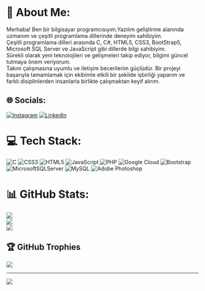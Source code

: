 # 💫 About Me:
Merhaba! Ben bir bilgisayar programcısıyım.Yazılım geliştirme alanında uzmanım ve çeşitli programlama dillerinde deneyim sahibiyim.<br>Çeşitli programlama dilleri arasında C, C#, HTML5, CSS3, BootStrap5, Microsoft SQL Server ve JavaScript gibi dillerde  bilgi sahibiyim.<br>Sürekli olarak yeni teknolojileri ve gelişmeleri takip ediyor, bilgimi güncel tutmaya önem veriyorum. <br>Takım çalışmasına uyumlu ve iletişim becerilerim güçlüdür. Bir projeyi başarıyla tamamlamak için ekibimle etkili bir şekilde işbirliği yaparım ve farklı disiplinlerden insanlarla birlikte çalışmaktan keyif alırım.


## 🌐 Socials:
[![Instagram](https://img.shields.io/badge/Instagram-%23E4405F.svg?logo=Instagram&logoColor=white)](https://instagram.com/a.samet_krks) [![LinkedIn](https://img.shields.io/badge/LinkedIn-%230077B5.svg?logo=linkedin&logoColor=white)](https://www.linkedin.com/in/abdulsamet-karaka%C5%9F-bb5411287/) 

# 💻 Tech Stack:
![C](https://img.shields.io/badge/c-%2300599C.svg?style=for-the-badge&logo=c&logoColor=white) ![CSS3](https://img.shields.io/badge/css3-%231572B6.svg?style=for-the-badge&logo=css3&logoColor=white) ![HTML5](https://img.shields.io/badge/html5-%23E34F26.svg?style=for-the-badge&logo=html5&logoColor=white) ![JavaScript](https://img.shields.io/badge/javascript-%23323330.svg?style=for-the-badge&logo=javascript&logoColor=%23F7DF1E) ![PHP](https://img.shields.io/badge/php-%23777BB4.svg?style=for-the-badge&logo=php&logoColor=white) ![Google Cloud](https://img.shields.io/badge/Google%20Cloud-%234285F4.svg?style=for-the-badge&logo=google-cloud&logoColor=white) ![Bootstrap](https://img.shields.io/badge/bootstrap-%23563D7C.svg?style=for-the-badge&logo=bootstrap&logoColor=white) ![MicrosoftSQLServer](https://img.shields.io/badge/Microsoft%20SQL%20Sever-CC2927?style=for-the-badge&logo=microsoft%20sql%20server&logoColor=white) ![MySQL](https://img.shields.io/badge/mysql-%2300f.svg?style=for-the-badge&logo=mysql&logoColor=white) ![Adobe Photoshop](https://img.shields.io/badge/adobephotoshop-%2331A8FF.svg?style=for-the-badge&logo=adobephotoshop&logoColor=white)
# 📊 GitHub Stats:
![](https://github-readme-stats.vercel.app/api?username=Asamet34&theme=vue-dark&hide_border=false&include_all_commits=false&count_private=false)<br/>
![](https://github-readme-streak-stats.herokuapp.com/?user=Asamet34&theme=vue-dark&hide_border=false)<br/>
![](https://github-readme-stats.vercel.app/api/top-langs/?username=Asamet34&theme=vue-dark&hide_border=false&include_all_commits=false&count_private=false&layout=compact)

## 🏆 GitHub Trophies
![](https://github-profile-trophy.vercel.app/?username=Asamet34&theme=radical&no-frame=false&no-bg=true&margin-w=4)

---
[![](https://visitcount.itsvg.in/api?id=Asamet34&icon=0&color=0)](https://visitcount.itsvg.in)

<!-- Proudly created with GPRM ( https://gprm.itsvg.in ) -->